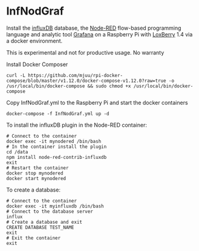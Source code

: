 # InfNodGraf

Install the [influxDB] database, the [Node-RED] flow-based programming language and analytic tool [Grafana]
on a Raspberry Pi with [LoxBerry] 1.4 via a docker environment.

This is experimental and not for productive usage.
No warranty 


Install Docker Composer
```
curl -L https://github.com/mjuu/rpi-docker-compose/blob/master/v1.12.0/docker-compose-v1.12.0?raw=true -o /usr/local/bin/docker-compose && sudo chmod +x /usr/local/bin/docker-compose

```

Copy InfNodGraf.yml to the Raspberry Pi and start the docker containers
```
docker-compose -f InfNodGraf.yml up -d
```


To install the influxDB plugin in the Node-RED container:
```
# Connect to the container
docker exec -it mynodered /bin/bash
# In the container install the plugin
cd /data
npm install node-red-contrib-influxdb
exit
# Restart the container
docker stop mynodered
docker start mynodered
```


To create a database:
```
# Connect to the container
docker exec -it myinfluxdb /bin/bash
# Connect to the database server
influx
# Create a database and exit 
CREATE DATABASE TEST_NAME
exit
# Exit the container
exit
```



[influxDB]: https://www.influxdata.com
[Node-RED]: https://nodered.org
[Grafana]: https://grafana.com
[LoxBerry]: https://www.loxwiki.eu/display/LOXBERRY/LoxBerry

